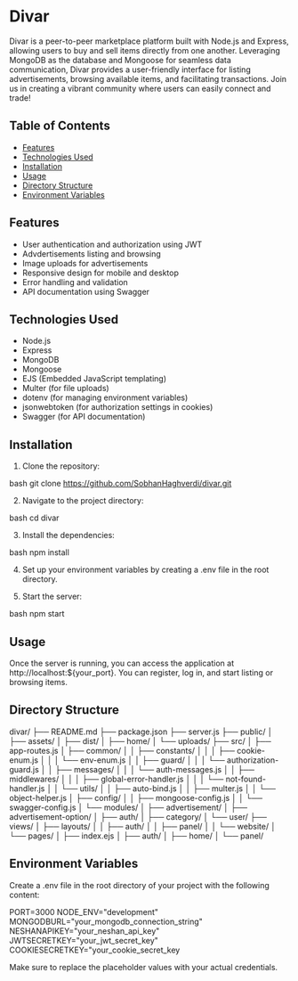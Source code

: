 # Divar

Divar is a peer-to-peer marketplace platform built with Node.js and Express, allowing users to buy and sell items directly from one another. Leveraging MongoDB as the database and Mongoose for seamless data communication, Divar provides a user-friendly interface for listing advertisements, browsing available items, and facilitating transactions. Join us in creating a vibrant community where users can easily connect and trade!

## Table of Contents
- [Features](#features)
- [Technologies Used](#technologies-used)
- [Installation](#installation)
- [Usage](#usage)
- [Directory Structure](#directory-structure)
- [Environment Variables](#environment-variables)

## Features
- User authentication and authorization using JWT
- Advdertisements listing and browsing
- Image uploads for advertisements
- Responsive design for mobile and desktop
- Error handling and validation
- API documentation using Swagger

## Technologies Used
- Node.js
- Express
- MongoDB
- Mongoose
- EJS (Embedded JavaScript templating)
- Multer (for file uploads)
- dotenv (for managing environment variables)
- jsonwebtoken (for authorization settings in cookies)
- Swagger (for API documentation)

## Installation

1. Clone the repository:
   
bash
 git clone https://github.com/SobhanHaghverdi/divar.git

2. Navigate to the project directory:
   
bash
 cd divar
 
3. Install the dependencies:
   
bash
 npm install
 
4. Set up your environment variables by creating a .env file in the root directory.

5. Start the server:

bash
 npm start

## Usage
Once the server is running, you can access the application at http://localhost:${your_port}. You can register, log in, and start listing or browsing items.

## Directory Structure

divar/
    ├── README.md
    ├── package.json
    ├── server.js
    ├── public/
    │   ├── assets/
    │   ├── dist/
    │   ├── home/
    │   └── uploads/
    ├── src/
    │   ├── app-routes.js
    │   ├── common/
    │   │   ├── constants/
    │   │   │   ├── cookie-enum.js
    │   │   │   └── env-enum.js
    │   │   ├── guard/
    │   │   │   └── authorization-guard.js
    │   │   ├── messages/
    │   │   │   └── auth-messages.js
    │   │   ├── middlewares/
    │   │   │   ├── global-error-handler.js
    │   │   │   └── not-found-handler.js
    │   │   └── utils/
    │   │       ├── auto-bind.js
    │   │       ├── multer.js
    │   │       └── object-helper.js
    │   ├── config/
    │   │   ├── mongoose-config.js
    │   │   └── swagger-config.js
    │   └── modules/
    │       ├── advertisement/
    │       ├── advertisement-option/
    │       ├── auth/
    │       ├── category/
    │       └── user/
    ├── views/
    │   ├── layouts/
    │   │   ├── auth/
    │   │   ├── panel/
    │   │   └── website/
    │   └── pages/
    │       ├── index.ejs
    │       ├── auth/
    │       ├── home/
    │       └── panel/
    

## Environment Variables

Create a .env file in the root directory of your project with the following content:

PORT=3000
NODE_ENV="development"
MONGODBURL="your_mongodb_connection_string"
NESHANAPIKEY="your_neshan_api_key"
JWTSECRETKEY="your_jwt_secret_key"
COOKIESECRETKEY="your_cookie_secret_key


Make sure to replace the placeholder values with your actual credentials.
